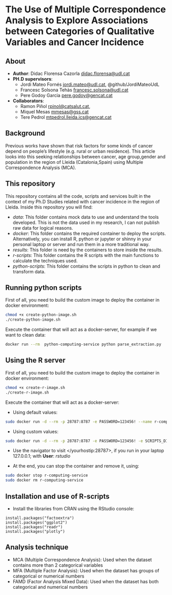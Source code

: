 # The Use of Multiple Correspondence Analysis to Explore Associations between Categories of Qualitative Variables and Cancer Incidence

## About

* **Author**: Didac Florensa Cazorla <didac.florensa@udl.cat>
* **PH.D supervisors**:
  * Jordi Mateo Fornés <jordi.mateo@udl.cat>, @github/JordiMateoUdL
  * Francesc Solsona Tehàs <francesc.solsona@udl.cat>
  * Pere Godoy Garcia <pere.godoy@gencat.cat>
* **Collaborators**:
  * Ramon Piñol <rpinol@catsalut.cat>,
  * Miquel Mesas <mmesas@gss.cat>
  * Tere Pedrol <mtpedrol.lleida.ics@gencat.cat>

## Background

Previous works have shown that risk factors for some kinds of cancer depend on people’s lifestyle (e.g. rural or urban residence). This article looks into this seeking relationships between cancer, age group,gender  and  population  in  the  region  of  Lleida  (Catalonia,Spain) using Multiple Correspondence Analysis (MCA).

## This repository

This repository contains all the code, scripts and services built in the context of my Ph.D Studies related with cancer incidence in the region of Lleida. Inside this repository you will find:

* _data_: This folder contains mock data to use and understand the tools developed. This is not the data used in my research, I can not publish raw data for logical reasons.
* _docker_: This folder contains the required container to deploy the scripts. Alternatively, you can install R, python or jupyter or shinny in your personal laptop or server and run them in a more traditional way.
* _results_: This folder is need by the containers to store inside the results.
* _r-scripts_: This folder contains the R scripts with the main functions to calculate the techniques used.
* _python-scripts_: This folder contains the scripts in python to clean and transform data.

## Running python scripts

First of all, you need to build the custom image to deploy the container in docker environment:

```sh
chmod +x create-python-image.sh
./create-python-image.sh
```

Execute the container that will act as a docker-server, for example if we want to clean data:

```sh
docker run --rm  python-computing-service python parse_extraction.py
```

## Using the R server

First of all, you need to build the custom image to deploy the container in docker environment:

```sh
chmod +x create-r-image.sh
./create-r-image.sh
```

Execute the container that will act as a docker-server:

* Using default values:

```sh
sudo docker run -d --rm -p 28787:8787 -e PASSWORD=123456! --name r-computing-service r-computing-service
```

* Using custom values:

```sh
sudo docker run -d --rm -p 28787:8787 -e PASSWORD=123456! -e SCRIPTS_DIR "path to folder with requirements.R and *.R scripts" -e DATA_DIR "path data folder" -e RESULTS_DIR "path to result folder" --name r-computing-service r-computing-service
```

* Use the navigator to visit </yourhostip:28787>, if you run in your laptop 127.0.0.1; with **User**: _rstudio_
  
* At the end, you can stop the container and remove it, using:

```sh
sudo docker stop r-computing-service
sudo docker rm r-computing-service
```

## Installation and use of R-scripts

* Install the libraries from CRAN using the RStudio console:
```install.packages("FactoMineR")
install.packages("factoextra")
install.packages("ggplot2")
install.packages("readr")
install.packages("plotly")
```

## Analysis technique

* MCA (Multiple Correspondence Analysis): Used when the dataset contains more than 2 categorical variables
* MFA (Multiple Factor Analysis): Used when the dataset has groups of categorical or numerical numbers
* FAMD (Factor Analysis Mixed Data): Used when the dataset has both categorical and numerical numbers
